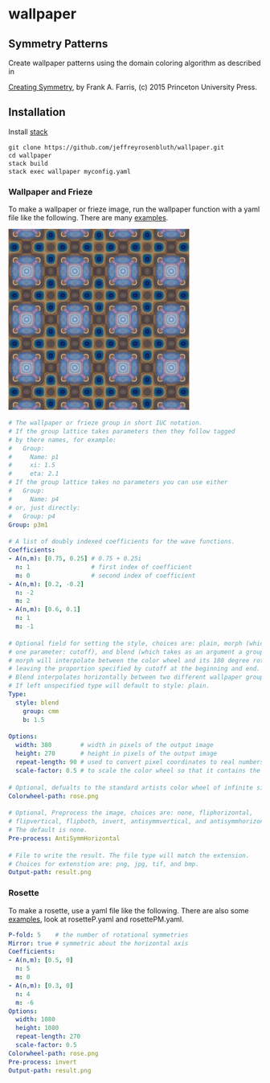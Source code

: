 # wallpaper
## Symmetry Patterns
Create wallpaper patterns using the domain coloring algorithm as described in

[Creating Symmetry], by Frank A. Farris, (c) 2015 Princeton University Press.

[Creating Symmetry]: https://www.amazon.com/Creating-Symmetry-Mathematics-Wallpaper-Patterns/dp/0691161739/ref=sr_1_1?ie=UTF8&qid=1495813829&sr=8-1&keywords=creating+symmetry

## Installation
Install [stack](https://docs.haskellstack.org/en/stable/README/)

```
git clone https://github.com/jeffreyrosenbluth/wallpaper.git
cd wallpaper
stack build
stack exec wallpaper myconfig.yaml
```

### Wallpaper and Frieze
To make a wallpaper or frieze image, run the wallpaper function with a yaml
file like the following. There are many [examples].

![example](https://github.com/jeffreyrosenbluth/wallpaper/blob/master/examples/readme.png)

[examples]: https://github.com/jeffreyrosenbluth/wallpaper/tree/master/examples

```yaml
# The wallpaper or frieze group in short IUC notation.
# If the group lattice takes parameters then they follow tagged
# by there names, for example:
#   Group:
#     Name: p1
#     xi: 1.5
#     eta: 2.1
# If the group lattice takes no parameters you can use either
#   Group:
#     Name: p4
# or, just directly:
#   Group: p4
Group: p3m1

# A list of doubly indexed coefficients for the wave functions.
Coefficients:
- A(n,m): [0.75, 0.25] # 0.75 + 0.25i
  n: 1                 # first index of coefficient
  m: 0                 # second index of coefficient
- A(n,m): [0.2, -0.2]
  n: -2
  m: 2
- A(n,m): [0.6, 0.1]
  n: 1
  m: -1

# Optional field for setting the style, choices are: plain, morph (which takes
# one parameter: cutoff), and blend (which takes as an argument a group object).
# morph will interpolate between the color wheel and its 180 degree rotation,
# leaving the proportion specified by cutoff at the beginning and end.
# Blend interpolates horizontally between two different wallpaper groups.
# If left unspecified type will default to style: plain.
Type:
  style: blend
    group: cmm
    b: 1.5

Options:
  width: 380        # width in pixels of the output image
  height: 270       # height in pixels of the output image
  repeat-length: 90 # used to convert pixel coordinates to real numbers
  scale-factor: 0.5 # to scale the color wheel so that it contains the domain values

# Optional, defualts to the standard artists color wheel of infinite size.
Colorwheel-path: rose.png

# Optional, Preprocess the image, choices are: none, fliphorizontal,
# flipvertical, flipboth, invert, antisymmvertical, and antisymmhorizontal.
# The default is none.
Pre-process: AntiSymmHorizontal

# File to write the result. The file type will match the extension.
# Choices for extenstion are: png, jpg, tif, and bmp.
Output-path: result.png
```

### Rosette
To make a rosette, use a yaml file like the following. There are also some
[examples], look at rosetteP.yaml and rosettePM.yaml.

```yaml
P-fold: 5    # the number of rotational symmetries
Mirror: true # symmetric about the horizontal axis
Coefficients:
- A(n,m): [0.5, 0]
  n: 5
  m: 0
- A(n,m): [0.3, 0]
  n: 4
  m: -6
Options:
  width: 1080
  height: 1080
  repeat-length: 270
  scale-factor: 0.5
Colorwheel-path: rose.png
Pre-process: invert
Output-path: result.png
```
